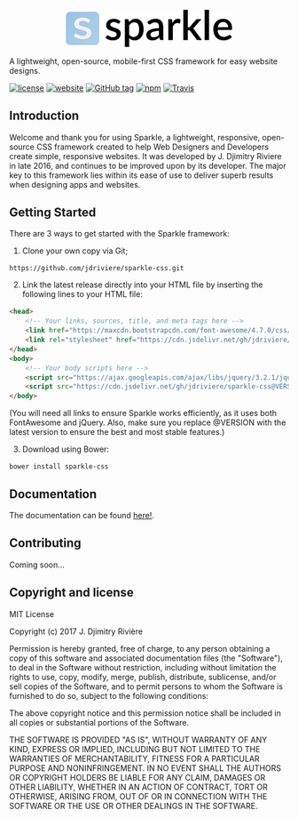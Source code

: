 <p align="center">
    <a href="http://jdriviere.github.io/sparkle-css" target="_blank">
    	<img width="300" src="dist/img/Logo_InCol_v2.png">
    </a>
</p>

A lightweight, open-source, mobile-first CSS framework for easy website designs.

[![license](https://img.shields.io/badge/license-MIT-yellow.svg)](https://github.com/jdriviere/sparkle-css/blob/master/LICENSE)
[![website](https://img.shields.io/badge/website-online-green.svg)](https://jdriviere.github.io/sparkle-css/)
[![GitHub tag](https://img.shields.io/badge/version-1.9.1-blue.svg)](https://github.com/jdriviere/sparkle-css/releases/tag/v1.9.1)
[![npm](https://img.shields.io/badge/npm-v1.9.1-red.svg)](https://www.npmjs.com/package/sparkle.css)
[![Travis](https://img.shields.io/travis/rust-lang/rust.svg)](https://travis-ci.org/jdriviere/sparkle-css)

## Introduction
Welcome and thank you for using Sparkle, a lightweight, responsive, open-source CSS framework created to help Web Designers and Developers create simple, responsive websites. It was developed by J. Djimitry Riviere in late 2016, and continues to be improved upon by its developer. The major key to this framework lies within its ease of use to deliver superb results when designing apps and websites.

## Getting Started
There are 3 ways to get started with the Sparkle framework:
1. Clone your own copy via Git;
```
https://github.com/jdriviere/sparkle-css.git
```
2. Link the latest release directly into your HTML file by inserting the following lines to your HTML file: 
```html
<head>
    <!-- Your links, sources, title, and meta tags here -->
    <link href="https://maxcdn.bootstrapcdn.com/font-awesome/4.7.0/css/font-awesome.min.css" rel="stylesheet">
    <link rel="stylesheet" href="https://cdn.jsdelivr.net/gh/jdriviere/sparkle-css@VERSION/dist/css/sparkle.min.css">
</head>
<body>
    <!-- Your body scripts here -->
    <script src="https://ajax.googleapis.com/ajax/libs/jquery/3.2.1/jquery.min.js"></script>
    <script src="https://cdn.jsdelivr.net/gh/jdriviere/sparkle-css@VERSION/dist/js/sparkle.min.js"></script>
</body>
```
(You will need all links to ensure Sparkle works efficiently, as it uses both FontAwesome and jQuery. Also, make sure you replace @VERSION with the latest version to ensure the best and most stable features.)

3. Download using Bower:
```
bower install sparkle-css
```

## Documentation
The documentation can be found [here!](https://jdriviere.github.io/sparkle-css/docs.html).

## Contributing
Coming soon...

## Copyright and license
MIT License

Copyright (c) 2017 J. Djimitry Rivière

Permission is hereby granted, free of charge, to any person obtaining a copy of this software
and associated documentation files (the "Software"), to deal in the Software without restriction,
including without limitation the rights to use, copy, modify, merge, publish, distribute, sublicense,
and/or sell copies of the Software, and to permit persons to whom the Software is furnished to do so,
subject to the following conditions:

The above copyright notice and this permission notice shall be included in all copies or substantial
portions of the Software.

THE SOFTWARE IS PROVIDED "AS IS", WITHOUT WARRANTY OF ANY KIND, EXPRESS OR IMPLIED, INCLUDING BUT NOT
LIMITED TO THE WARRANTIES OF MERCHANTABILITY, FITNESS FOR A PARTICULAR PURPOSE AND NONINFRINGEMENT.
IN NO EVENT SHALL THE AUTHORS OR COPYRIGHT HOLDERS BE LIABLE FOR ANY CLAIM, DAMAGES OR OTHER LIABILITY,
WHETHER IN AN ACTION OF CONTRACT, TORT OR OTHERWISE, ARISING FROM, OUT OF OR IN CONNECTION WITH THE
SOFTWARE OR THE USE OR OTHER DEALINGS IN THE SOFTWARE.